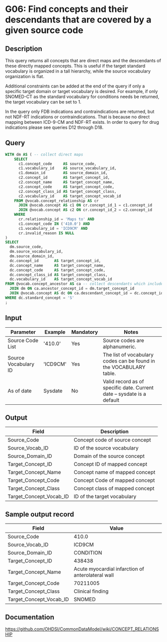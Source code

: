 <!---
Group:general
Name:G06 Find concepts and their descendants that are covered by a given source code
Author:Patrick Ryan
CDM Version: 5.0
-->

# G06: Find concepts and their descendants that are covered by a given source code

## Description
This query returns all concepts that are direct maps and the descendants of these directly mapped concepts. This is useful if the target standard vocabulary is organized in a tall hierarchy, while the source vocabulary organization is flat.

Additional constraints can be added at the end of the query if only a specific target domain or target vocabulary is desired. For example, if only SNOMED-CT as the standard vocabulary for conditions needs be returned, the target vocabulary can be set to 1.

In the query only FDB indications and contraindications are returned, but not NDF-RT indications or contraindications. That is because no direct mapping between ICD-9-CM and NDF-RT exists. In order to query for drug indications please see queries D12 through D18.

## Query
```sql
WITH dm AS ( -- collect direct maps
    SELECT
      c1.concept_code     AS source_code,
      c1.vocabulary_id    AS source_vocabulary_id,
      c1.domain_id        AS source_domain_id,
      c2.concept_id       AS target_concept_id,
      c2.concept_name     AS target_concept_name,
      c2.concept_code     AS target_concept_code,
      c2.concept_class_id AS target_concept_class,
      c2.vocabulary_id    AS target_concept_vocab_id
    FROM @vocab.concept_relationship AS cr
      JOIN @vocab.concept AS c1 ON cr.concept_id_1 = c1.concept_id
      JOIN @vocab.concept AS c2 ON cr.concept_id_2 = c2.concept_id
    WHERE
      cr.relationship_id = 'Maps to' AND
      c1.concept_code IN ('410.0') AND
      c1.vocabulary_id = 'ICD9CM' AND
      cr.invalid_reason IS NULL
)
SELECT
  dm.source_code,
  dm.source_vocabulary_id,
  dm.source_domain_id,
  dc.concept_id       AS target_concept_id,
  dc.concept_name     AS target_concept_name,
  dc.concept_code     AS target_concept_code,
  dc.concept_class_id AS target_concept_class,
  dc.vocabulary_id    AS target_concept_vocab_id
FROM @vocab.concept_ancestor AS ca -- collect descendants which includes ancestor itself
  JOIN dm ON ca.ancestor_concept_id = dm.target_concept_id
  JOIN @vocab.concept AS dc ON ca.descendant_concept_id = dc.concept_id
WHERE dc.standard_concept = 'S'
;
```
## Input

| Parameter |  Example |  Mandatory |  Notes |
| --- | --- | --- | --- |
|  Source Code List |  '410.0' |  Yes | Source codes are alphanumeric. |
|  Source Vocabulary ID |  'ICD9CM' |  Yes | The list of vocabulary codes can be found in the VOCABULARY table. |
|  As of date |  Sysdate |  No | Valid record as of specific date. Current date – sysdate is a default |

## Output

| Field |  Description |
| --- | --- |
|  Source_Code |  Concept code of source concept |
|  Source_Vocab_ID |  ID of the source vocabulary |
|  Source_Domain_ID |  Domain of the source concept |
|  Target_Concept_ID |  Concept ID of mapped concept |
|  Target_Concept_Name |  Concept name of mapped concept |
|  Target_Concept_Code |  Concept Code of mapped concept |
|  Target_Concept_Class |  Concept class of mapped concept |
|  Target_Concept_Vocab_ID |  ID of the target vocabulary |

## Sample output record

|  Field |  Value |
| --- | --- |
|  Source_Code |  410.0 |
|  Source_Vocab_ID |  ICD9CM |
|  Source_Domain_ID |  CONDITION |
|  Target_Concept_ID |  438438 |
|  Target_Concept_Name |  Acute myocardial infarction of anterolateral wall |
|  Target_Concept_Code |  70211005 |
|  Target_Concept_Class |  Clinical finding |
|  Target_Concept_Vocab_ID |  SNOMED |

## Documentation
https://github.com/OHDSI/CommonDataModel/wiki/CONCEPT_RELATIONSHIP
